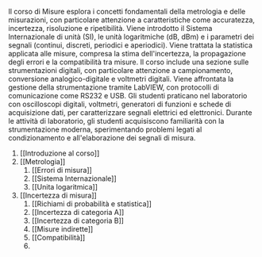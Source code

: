 Il corso di Misure esplora i concetti fondamentali della metrologia e delle misurazioni, con particolare attenzione a caratteristiche come accuratezza, incertezza, risoluzione e ripetibilità. Viene introdotto il Sistema Internazionale di unità (SI), le unità logaritmiche (dB, dBm) e i parametri dei segnali (continui, discreti, periodici e aperiodici). Viene trattata la statistica applicata alle misure, compresa la stima dell'incertezza, la propagazione degli errori e la compatibilità tra misure. Il corso include una sezione sulle strumentazioni digitali, con particolare attenzione a campionamento, conversione analogico-digitale e voltmetri digitali. Viene affrontata la gestione della strumentazione tramite LabVIEW, con protocolli di comunicazione come RS232 e USB. Gli studenti praticano nel laboratorio con oscilloscopi digitali, voltmetri, generatori di funzioni e schede di acquisizione dati, per caratterizzare segnali elettrici ed elettronici. Durante le attività di laboratorio, gli studenti acquisiscono familiarità con la strumentazione moderna, sperimentando problemi legati al condizionamento e all'elaborazione dei segnali di misura.

1. [[Introduzione al corso]]
2. [[Metrologia]]
	1. [[Errori di misura]]
	2. [[Sistema Internazionale]]
	3. [[Unita logaritmica]]
3. [[Incertezza di misura]]
	1. [[Richiami di probabilità e statistica]]
	2. [[Incertezza di categoria A]]
	3. [[Incertezza di categoria B]]
	4. [[Misure indirette]]
	5. [[Compatibilità]]
	6. 

